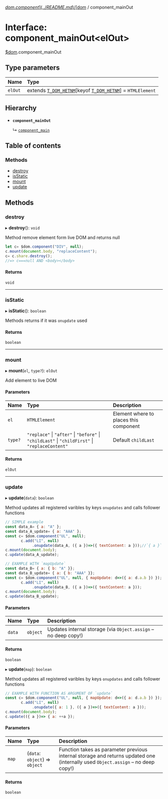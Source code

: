 [$dom.component](../README.md) / [$dom](../modules/dom.md) / component\_mainOut

# Interface: component\_mainOut<elOut\>

[$dom](../modules/dom.md).component_mainOut

## Type parameters

| Name | Type |
| :------ | :------ |
| `elOut` | extends [`T_DOM_HETNM`](../modules/dom.md#t_dom_hetnm)[keyof [`T_DOM_HETNM`](../modules/dom.md#t_dom_hetnm)] = `HTMLElement` |

## Hierarchy

- **`component_mainOut`**

  ↳ [`component_main`](dom.component_main.md)

## Table of contents

### Methods

- [destroy](dom.component_mainOut.md#destroy)
- [isStatic](dom.component_mainOut.md#isstatic)
- [mount](dom.component_mainOut.md#mount)
- [update](dom.component_mainOut.md#update)

## Methods

### destroy

▸ **destroy**(): `void`

Method remove element form live DOM and returns null
```javascript
let c= $dom.component("DIV", null);
c.mount(document.body, "replaceContent");
c= c.share.destroy();
//=> c===null AND <body></body>
```

#### Returns

`void`

___

### isStatic

▸ **isStatic**(): `boolean`

Methods returns if it was `onupdate` used

#### Returns

`boolean`

___

### mount

▸ **mount**(`el`, `type?`): `elOut`

Add element to live DOM

#### Parameters

| Name | Type | Description |
| :------ | :------ | :------ |
| `el` | `HTMLElement` | Element where to places this component |
| `type?` | ``"replace"`` \| ``"after"`` \| ``"before"`` \| ``"childLast"`` \| ``"childFirst"`` \| ``"replaceContent"`` | Default `childLast` |

#### Returns

`elOut`

___

### update

▸ **update**(`data`): `boolean`

Method updates all registered varibles by keys `onupdates` and calls follower functions
```javascript
// SIMPLE example
const data_A= { a: "A" };
const data_A_update= { a: "AAA" };
const c= $dom.component("UL", null);
	   c.add("LI", null)
			.onupdate(data_A, ({ a })=>({ textContent: a }));//`{ a }` add listener for "a"
c.mount(document.body);
c.update(data_A_update);
```

```javascript
// EXAMPLE WITH `mapUpdate`
const data_B= { a: { b: "A" }};
const data_B_update= { a: { b: "AAA" }};
const c= $dom.component("UL", null, { mapUpdate: d=>({ a: d.a.b }) });
	   c.add("LI", null)
			.onupdate(data_B, ({ a })=>({ textContent: a }));
c.mount(document.body);
c.update(data_B_update);
```

#### Parameters

| Name | Type | Description |
| :------ | :------ | :------ |
| `data` | `object` | Updates internal storage (via `Object.assign` – no deep copy!) |

#### Returns

`boolean`

▸ **update**(`map`): `boolean`

Method updates all registered varibles by keys `onupdates` and calls follower functions
```javascript
// EXAMPLE WITH FUNCTION AS ARGUMENT OF `update`
const c= $dom.component("UL", null, { mapUpdate: d=>({ a: d.a.b }) });
	   c.add("LI", null)
			.onupdate({ a: 1 }, ({ a })=>({ textContent: a }));
c.mount(document.body);
c.update(({ a })=> { a: ++a });
```

#### Parameters

| Name | Type | Description |
| :------ | :------ | :------ |
| `map` | (`data`: `object`) => `object` | Function takes as parameter previous internal storage and returns updated one (internally used `Object.assign` – no deep copy!) |

#### Returns

`boolean`

